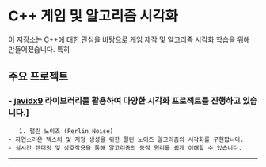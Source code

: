 # C++ 게임 및 알고리즘 시각화

이 저장소는 C++에 대한 관심을 바탕으로 게임 제작 및 알고리즘 시각화 학습을 위해 만들어졌습니다. 특히 

## 주요 프로젝트
### - [javidx9](https://github.com/javidx9) 라이브러리를 활용하여 다양한 시각화 프로젝트를 진행하고 있습니다.]

       1. 펄린 노이즈 (Perlin Noise)
    - 자연스러운 텍스처 및 지형 생성을 위한 펄린 노이즈 알고리즘의 시각화를 구현합니다.
    - 실시간 렌더링 및 상호작용을 통해 알고리즘의 동작 원리를 쉽게 이해할 수 있습니다.

---
